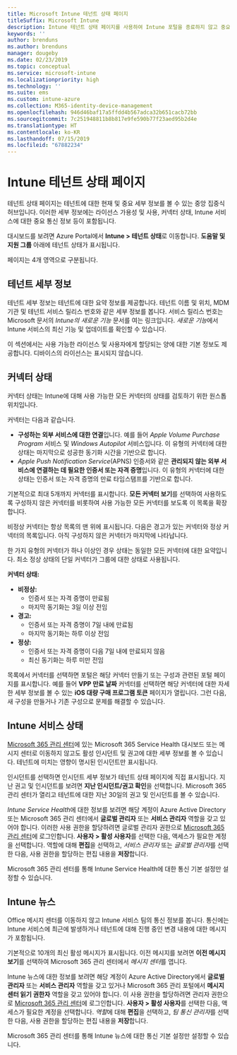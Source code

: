 ```yaml
---
title: Microsoft Intune 테넌트 상태 페이지
titleSuffix: Microsoft Intune
description: Intune 테넌트 상태 페이지를 사용하여 Intune 포털을 종료하지 않고 중요한 테넌트 세부 정보 보기
keywords: ''
author: brenduns
ms.author: brenduns
manager: dougeby
ms.date: 02/23/2019
ms.topic: conceptual
ms.service: microsoft-intune
ms.localizationpriority: high
ms.technology: ''
ms.suite: ems
ms.custom: intune-azure
ms.collection: M365-identity-device-management
ms.openlocfilehash: 946d46baf17a5ffdd4b567adca32b651cacb72bb
ms.sourcegitcommit: 7c251948811b8b817e9fe590b77f23aed95b2d4e
ms.translationtype: HT
ms.contentlocale: ko-KR
ms.lasthandoff: 07/15/2019
ms.locfileid: "67882234"
---
```

# <a name="intune-tenant-status-page"></a>Intune 테넌트 상태 페이지
테넌트 상태 페이지는 테넌트에 대한 현재 및 중요 세부 정보를 볼 수 있는 중앙 집중식 허브입니다. 이러한 세부 정보에는 라이선스 가용성 및 사용, 커넥터 상태, Intune 서비스에 대한 중요 통신 정보 등이 포함됩니다.  

대시보드를 보려면 Azure Portal에서 **Intune > 테넌트 상태**로 이동합니다.  **도움말 및 지원 그룹** 아래에 테넌트 상태가 표시됩니다.  

페이지는 4개 영역으로 구분됩니다.

## <a name="tenant-details"></a>테넌트 세부 정보
테넌트 세부 정보는 테넌트에 대한 요약 정보를 제공합니다. 테넌트 이름 및 위치, MDM 기관 및 테넌트 서비스 릴리스 번호와 같은 세부 정보를 봅니다. 서비스 릴리스 번호는 Microsoft 문서의 *Intune의 새로운 기능* 문서를 여는 링크입니다. *새로운 기능*에서 Intune 서비스의 최신 기능 및 업데이트를 확인할 수 있습니다.  

이 섹션에서는 사용 가능한 라이선스 및 사용자에게 할당되는 양에 대한 기본 정보도 제공합니다. 디바이스의 라이선스는 표시되지 않습니다.

## <a name="connector-status"></a>커넥터 상태
커넥터 상태는 Intune에 대해 사용 가능한 모든 커넥터의 상태를 검토하기 위한 원스톱 위치입니다.  

커넥터는 다음과 같습니다.
- **구성하는 외부 서비스에 대한 연결**입니다. 예를 들어 *Apple Volume Purchase Program* 서비스 및 *Windows Autopilot* 서비스입니다.  이 유형의 커넥터에 대한 상태는 마지막으로 성공한 동기화 시간을 기반으로 합니다.
- *Apple Push Notification Service*(APNS) 인증서와 같은 **관리되지 않는 외부 서비스에 연결하는 데 필요한 인증서 또는 자격 증명**입니다. 이 유형의 커넥터에 대한 상태는 인증서 또는 자격 증명의 만료 타임스탬프를 기반으로 합니다.  

기본적으로 최대 5개까지 커넥터를 표시합니다. **모든 커넥터 보기**를 선택하여 사용하도록 구성하지 않은 커넥터를 비롯하여 사용 가능한 모든 커넥터를 보도록 이 목록을 확장합니다.  

비정상 커넥터는 항상 목록의 맨 위에 표시됩니다. 다음은 경고가 있는 커넥터와 정상 커넥터의 목록입니다. 아직 구성하지 않은 커넥터가 마지막에 나타납니다.

한 가지 유형의 커넥터가 하나 이상인 경우 상태는 동일한 모든 커넥터에 대한 요약입니다. 최소 정상 상태의 단일 커넥터가 그룹에 대한 상태로 사용됩니다.  

**커넥터 상태:**
- **비정상:**
  - 인증서 또는 자격 증명이 만료됨
  - 마지막 동기화는 3일 이상 전임
- **경고:**
  - 인증서 또는 자격 증명이 7일 내에 만료됨
  - 마지막 동기화는 하루 이상 전임
- **정상:**
  - 인증서 또는 자격 증명이 다음 7일 내에 만료되지 않음
  - 최신 동기화는 하루 미만 전임  

목록에서 커넥터를 선택하면 포털은 해당 커넥터 만들기 또는 구성과 관련된 포털 페이지를 표시합니다.  예를 들어 **VPP 만료 날짜** 커넥터를 선택하면 해당 커넥터에 대한 자세한 세부 정보를 볼 수 있는 **iOS 대량 구매 프로그램 토큰** 페이지가 열립니다. 그런 다음, 새 구성을 만들거나 기존 구성으로 문제를 해결할 수 있습니다.  

## <a name="intune-service-health"></a>Intune 서비스 상태  
[Microsoft 365 관리 센터](https://admin.microsoft.com)에 있는 Microsoft 365 Service Health 대시보드 또는 메시지 센터로 이동하지 않고도 활성 인시던트 및 권고에 대한 세부 정보를 볼 수 있습니다. 테넌트에 미치는 영향이 명시된 인시던트만 표시됩니다.  

인시던트를 선택하면 인시던트 세부 정보가 테넌트 상태 페이지에 직접 표시됩니다. 지난 권고 및 인시던트를 보려면 **지난 인시던트/권고 확인**을 선택합니다. Microsoft 365 관리 센터가 열리고 테넌트에 대한 지난 30일의 권고 및 인시던트를 볼 수 있습니다.  

*Intune Service Health*에 대한 정보를 보려면 해당 계정이 Azure Active Directory 또는 Microsoft 365 관리 센터에서 **글로벌 관리자** 또는 **서비스 관리자** 역할을 갖고 있어야 합니다. 이러한 사용 권한을 할당하려면 글로벌 관리자 권한으로 [Microsoft 365 관리 센터](https://admin.microsoft.com)에 로그인합니다. **사용자 > 활성 사용자**를 선택한 다음, 액세스가 필요한 계정을 선택합니다. 역할에 대해 **편집**을 선택하고, *서비스 관리자* 또는 *글로벌 관리자*를 선택한 다음, 사용 권한을 할당하는 편집 내용을 **저장**합니다.  

Microsoft 365 관리 센터를 통해 Intune Service Health에 대한 통신 기본 설정만 설정할 수 있습니다.

## <a name="intune-news"></a>Intune 뉴스  
Office 메시지 센터를 이동하지 않고 Intune 서비스 팀의 통신 정보를 봅니다. 통신에는 Intune 서비스에 최근에 발생하거나 테넌트에 대해 진행 중인 변경 내용에 대한 메시지가 포함됩니다.  

기본적으로 10개의 최신 활성 메시지가 표시됩니다. 이전 메시지를 보려면 **이전 메시지 보기**를 선택하여 Microsoft 365 관리 센터에서 *메시지 센터*를 엽니다.  

Intune 뉴스에 대한 정보를 보려면 해당 계정이 Azure Active Directory에서 **글로벌 관리자** 또는 **서비스 관리자** 역할을 갖고 있거나 Microsoft 365 관리 포털에서 **메시지 센터 읽기 권한자** 역할을 갖고 있어야 합니다.  이 사용 권한을 할당하려면 관리자 권한으로 [Microsoft 365 관리 센터](https://admin.microsoft.com)에 로그인합니다. **사용자 > 활성 사용자**를 선택한 다음, 액세스가 필요한 계정을 선택합니다. *역할*에 대해 **편집**을 선택하고, *팀 통신 관리자*를 선택한 다음, 사용 권한을 할당하는 편집 내용을 **저장**합니다.  

Microsoft 365 관리 센터를 통해 Intune 뉴스에 대한 통신 기본 설정만 설정할 수 있습니다.
